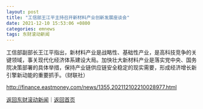 ```yaml
---
layout: post
title: "工信部王江平主持召开新材料产业创新发展座谈会"
date: 2021-12-10 15:53:06 +0800
categories: emnews
tags: 东财滚动新闻
---
```


工信部副部长王江平指出，新材料产业是战略性、基础性产业，是高科技竞争的关键领域，事关现代化经济体系建设大局。加快壮大新材料产业是落实党中央、国务院决策部署的具体举措，保持产业链供应链安全稳定的现实需要，形成经济增长新引擎新动能的重要抓手。（财联社）

<http://finance.eastmoney.com/news/1355,202112102210028977.html>

[返回东财滚动新闻](//finews.withounder.com/emnews/)｜[返回首页](//finews.withounder.com/)